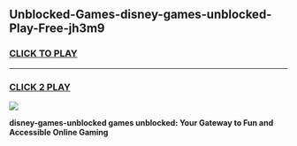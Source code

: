 
## Unblocked-Games-disney-games-unblocked-Play-Free-jh3m9
<h3>
<a href="https://premium76.site?title=disney-games-unblocked&ref=22A">CLICK TO PLAY</a></h3>
<hr>

<h3>
<a href="https://premium76.site?title=disney-games-unblocked&ref=22A">CLICK 2 PLAY</a>
  
</h3>

<a href="https://premium76.site?title=disney-games-unblocked&ref=22A"><img src="https://clearcache.store/games.png"></a>


**disney-games-unblocked games unblocked: Your Gateway to Fun and Accessible Online Gaming**
